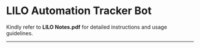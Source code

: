 # LILO Automation Tracker Bot

Kindly refer to **LILO Notes.pdf** for detailed instructions and usage guidelines.

---
